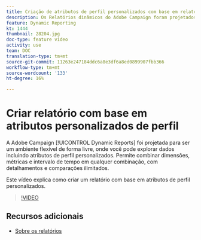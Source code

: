 ```yaml
---
title: Criação de atributos de perfil personalizados com base em relatório
description: Os Relatórios dinâmicos do Adobe Campaign foram projetados para serem um ambiente flexível de forma livre, onde você pode explorar dados incluindo atributos de perfil personalizados. Permite combinar dimensões, métricas e intervalo de tempo em qualquer combinação, com detalhamentos e comparações ilimitados. Este vídeo explica como criar um relatório com base em atributos de perfil personalizados.
feature: Dynamic Reporting
kt: 1444
thumbnail: 28204.jpg
doc-type: feature video
activity: use
team: DOC
translation-type: tm+mt
source-git-commit: 11263e247184ddc6a8e3df6a8ed0899907fbb366
workflow-type: tm+mt
source-wordcount: '133'
ht-degree: 16%

---
```



# Criar relatório com base em atributos personalizados de perfil

A Adobe Campaign [!UICONTROL Dynamic Reports] foi projetada para ser um ambiente flexível de forma livre, onde você pode explorar dados incluindo atributos de perfil personalizados. Permite combinar dimensões, métricas e intervalo de tempo em qualquer combinação, com detalhamentos e comparações ilimitados.

Este vídeo explica como criar um relatório com base em atributos de perfil personalizados.

>[!VIDEO](https://video.tv.adobe.com/v/28204?quality=12)

## Recursos adicionais

* [Sobre os relatórios](https://docs.adobe.com/content/help/pt-BR/campaign-standard/using/reporting/about-reporting/about-dynamic-reports.html)
